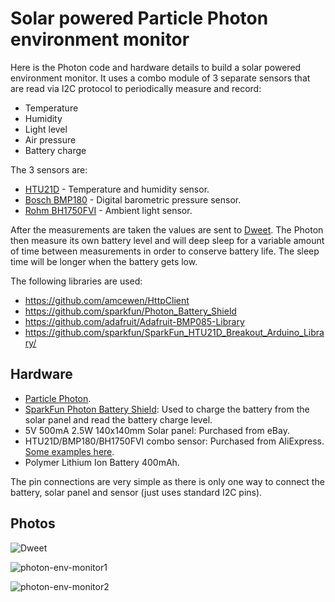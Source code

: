 # Solar powered Particle Photon environment monitor

Here is the Photon code and hardware details to build a solar powered environment monitor. It uses a combo module of 3 separate sensors that are read via I2C protocol to periodically measure and record:

  * Temperature
  * Humidity
  * Light level
  * Air pressure
  * Battery charge

The 3 sensors are:

  * [HTU21D](https://www.adafruit.com/datasheets/1899_HTU21D.pdf) - Temperature and humidity sensor.
  * [Bosch BMP180](https://www.bosch-sensortec.com/en/homepage/products_3/environmental_sensors_1/bmp180_1/bmp180) - Digital barometric pressure sensor.
  * [Rohm BH1750FVI](http://rohmfs.rohm.com/en/products/databook/datasheet/ic/sensor/light/bh1750fvi-e.pdf) - Ambient light sensor.

After the measurements are taken the values are sent to [Dweet](http://dweet.io/). The Photon then measure its own battery level and will deep sleep for a variable amount of time between measurements in order to conserve battery life. The sleep time will be longer when the battery gets low.

The following libraries are used:

  * https://github.com/amcewen/HttpClient
  * https://github.com/sparkfun/Photon_Battery_Shield
  * https://github.com/adafruit/Adafruit-BMP085-Library
  * https://github.com/sparkfun/SparkFun_HTU21D_Breakout_Arduino_Library/

## Hardware

  * [Particle Photon](https://docs.particle.io/datasheets/photon-datasheet/).
  * [SparkFun Photon Battery Shield](https://www.sparkfun.com/products/13626): Used to charge the battery from the solar panel and read the battery charge level.
  * 5V 500mA 2.5W 140x140mm Solar panel: Purchased from eBay.
  * HTU21D/BMP180/BH1750FVI combo sensor: Purchased from AliExpress. [Some examples here](http://www.aliexpress.com/wholesale?SearchText=HTU21D+BMP180+BH1750FVI).
  * Polymer Lithium Ion Battery 400mAh.

The pin connections are very simple as there is only one way to connect the battery, solar panel and sensor (just uses standard I2C pins).

## Photos

![Dweet](../master/images/dweet.jpg?raw=true)

![photon-env-monitor1](../master/images/photon-env-monitor1.jpg?raw=true)

![photon-env-monitor2](../master/images/photon-env-monitor2.jpg?raw=true)
